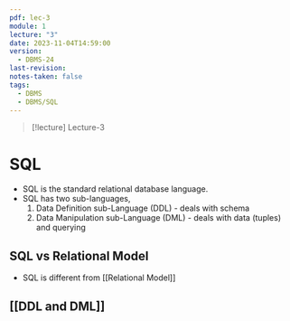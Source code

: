 ```yaml
---
pdf: lec-3
module: 1
lecture: "3"
date: 2023-11-04T14:59:00
version:
  - DBMS-24
last-revision: 
notes-taken: false
tags:
  - DBMS
  - DBMS/SQL
---
```


> [!lecture] Lecture-3
# SQL
- SQL is the standard relational database language.
- SQL has two sub-languages,
	1. Data Definition sub-Language (DDL) - deals with schema
	2. Data Manipulation sub-Language (DML) - deals with data (tuples) and querying

## SQL vs Relational Model
- SQL is different from [[Relational Model]]

## [[DDL and DML]]
